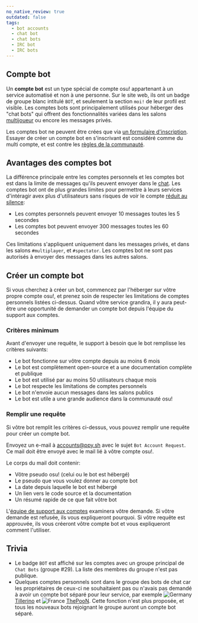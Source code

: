 ```yaml
---
no_native_review: true
outdated: false
tags:
  - bot accounts
  - chat bot
  - chat bots
  - IRC bot
  - IRC bots
---
```


## Compte bot  

Un **compte bot** est un type spécial de compte osu! appartenant à un service automatisé et non à une personne. Sur le site web, ils ont un badge de groupe blanc intitulé `BOT`, et seulement la section `moi!` de leur profil est visible. Les comptes bots sont principalement utilisés pour héberger des "chat bots" qui offrent des fonctionnalités variées dans les salons [multijoueur](/wiki/fr/Multi) ou encore les messages privés.

Les comptes bot ne peuvent être crées que via [un formulaire d'inscription](#créer-un-compte-bot). Essayer de créer un compte bot en s'inscrivant est considéré comme du multi compte, et est contre les [règles de la communauté](/wiki/fr/Rules#règles-de-communauté).

## Avantages des comptes bot  

La différence principale entre les comptes personnels et les comptes bot est dans la limite de messages qu'ils peuvent envoyer dans le [chat](/wiki/fr/Chat_Console). Les comptes bot ont de plus grandes limites pour permettre à leurs services d'intéragir avex plus d'utilisateurs sans risques de voir le compte [réduit au silence](/wiki/fr/Glossary#silence):

- Les comptes personnels peuvent envoyer 10 messages toutes les 5 secondes
- Les comptes bot peuvent envoyer 300 messages toutes les 60 secondes

Ces limitations s'appliquent uniquement dans les messages privés, et dans les salons `#multiplayer`, et `#spectator`. Les comptes bot ne sont pas autorisés à envoyer des messages dans les autres salons.

## Créer un compte bot

Si vous cherchez à créer un bot, commencez par l'héberger sur vôtre propre compte osu!, et prenez soin de respecter les limitations de comptes personnels listées ci-dessus. Quand vôtre service grandira, il y aura peut-être une opportunité de demander un compte bot depuis l'équipe du support aux comptes.

### Critères minimum

Avant d'envoyer une requête, le support à besoin que le bot remplisse les critères suivants:

- Le bot fonctionne sur vôtre compte depuis au moins 6 mois
- Le bot est complètement open-source et a une documentation complète et publique
- Le bot est utilisé par au moins 50 utilisateurs chaque mois
- Le bot respecte les limitations de comptes personnels
- Le bot n'envoie aucun messages dans les salons publics
- Le bot est utile a une grande audience dans la communauté osu!

### Remplir une requête

Si vôtre bot remplit les critères ci-dessus, vous pouvez remplir une requête pour créer un compte bot.

Envoyez un e-mail à [accounts@ppy.sh](mailto:accounts@ppy.sh) avec le sujet `Bot Account Request`. Ce mail doit être envoyé avec le mail lié à vôtre compte osu!.

Le corps du mail doit contenir:

- Vôtre pseudo osu! (celui ou le bot est hébergé)
- Le pseudo que vous voulez donner au compte bot
- La date depuis laquelle le bot est hébergé
- Un lien vers le code source et la documentation
- Un résumé rapide de ce que fait vôtre bot

L'[équipe de support aux comptes](/wiki/People/The_Team/Account_support_team) examinera vôtre demande. Si vôtre demande est refusée, ils vous expliqueront pourquoi. Si vôtre requête est approuvée, ils vous créeront vôtre compte bot et vous expliqueront comment l'utiliser.

<!-- TODO: history section would be nice, talking about LogBot, BanchoBot, the phpbb crawler accounts, the first user-run bots, Quality Assurance Team, osu!team, ... -->

## Trivia

- Le badge `BOT` est affiché sur les comptes avec un groupe principal de `Chat Bots` (groupe #29). La liste des membres du groupe n'est pas publique.
- Quelques comptes personnels sont dans le groupe des bots de chat car les propriétaires de ceux-ci ne souhaitaient pas ou n'avais pas demandé à avoir un compte bot séparé pour leur service, par exemple ![][flag_DE] [Tillerino](https://osu.ppy.sh/users/2070907) et ![][flag_FR] [ThePooN](https://osu.ppy.sh/users/718454). Cette fonction n'est plus proposée, et tous les nouveaux bots rejoignant le groupe auront un compte bot séparé.

[flag_DE]: /wiki/shared/flag/DE.gif "Germany"
[flag_FR]: /wiki/shared/flag/FR.gif "France"
